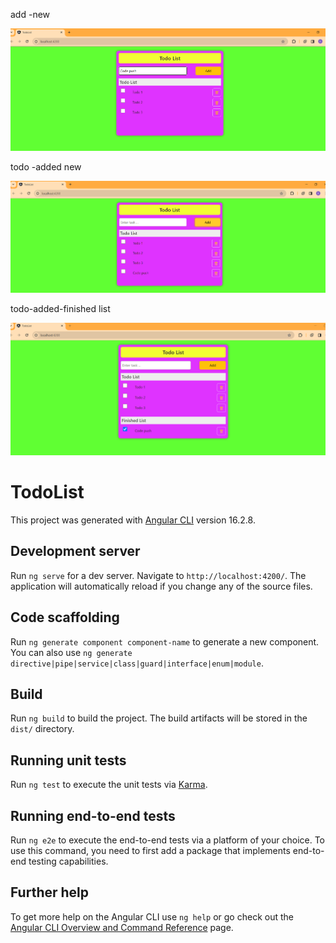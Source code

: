 add -new

![Alt Text](https://github.com/abhijit737/Todo_List_Angular/raw/main/todoList_Photos/todo-add.png)

todo -added new

![Alt Text](https://github.com/abhijit737/Todo_List_Angular/raw/main/todoList_Photos/todo-added.png)

todo-added-finished list

![Alt Text](https://github.com/abhijit737/Todo_List_Angular/raw/main/todoList_Photos/todo-addedtofinished.png)


# TodoList

This project was generated with [Angular CLI](https://github.com/angular/angular-cli) version 16.2.8.

## Development server

Run `ng serve` for a dev server. Navigate to `http://localhost:4200/`. The application will automatically reload if you change any of the source files.

## Code scaffolding

Run `ng generate component component-name` to generate a new component. You can also use `ng generate directive|pipe|service|class|guard|interface|enum|module`.

## Build

Run `ng build` to build the project. The build artifacts will be stored in the `dist/` directory.

## Running unit tests

Run `ng test` to execute the unit tests via [Karma](https://karma-runner.github.io).

## Running end-to-end tests

Run `ng e2e` to execute the end-to-end tests via a platform of your choice. To use this command, you need to first add a package that implements end-to-end testing capabilities.

## Further help

To get more help on the Angular CLI use `ng help` or go check out the [Angular CLI Overview and Command Reference](https://angular.io/cli) page.
